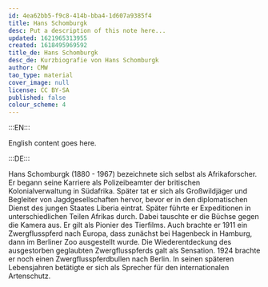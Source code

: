 ```yaml
---
id: 4ea62bb5-f9c8-414b-bba4-1d607a9385f4
title: Hans Schomburgk
desc: Put a description of this note here...
updated: 1621965313955
created: 1618495969592
title_de: Hans Schomburgk
desc_de: Kurzbiografie von Hans Schomburgk
author: CMW
tao_type: material
cover_image: null
license: CC BY-SA
published: false
colour_scheme: 4
---
```


:::EN:::

English content goes here.

:::DE:::

Hans Schomburgk (1880 - 1967) bezeichnete sich selbst als Afrikaforscher. Er begann seine Karriere als Polizeibeamter der britischen Kolonialverwaltung in Südafrika. Später tat er sich als Großwildjäger und Begleiter von Jagdgesellschaften hervor, bevor er in den diplomatischen Dienst des jungen Staates Liberia eintrat. Später führte er Expeditionen in unterschiedlichen Teilen Afrikas durch. Dabei tauschte er die Büchse gegen die Kamera aus. Er gilt als Pionier des Tierfilms. Auch brachte er 1911 ein Zwergflusspferd nach Europa, dass zunächst bei Hagenbeck in Hamburg, dann im Berliner Zoo ausgestellt wurde. Die Wiederentdeckung des ausgestorben geglaubten Zwergflusspferds galt als Sensation. 1924 brachte er noch einen Zwergflusspferdbullen nach Berlin. In seinen späteren Lebensjahren betätigte er sich als Sprecher für den internationalen Artenschutz.